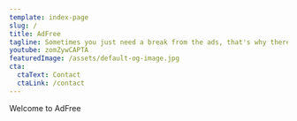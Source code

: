 ```yaml
---
template: index-page
slug: /
title: AdFree
tagline: Sometimes you just need a break from the ads, that's why there is AdFree
youtube: zomZywCAPTA
featuredImage: /assets/default-og-image.jpg
cta:
  ctaText: Contact
  ctaLink: /contact
---
```





Welcome to AdFree




